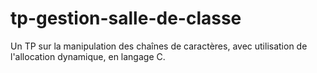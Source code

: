 # tp-gestion-salle-de-classe
Un TP sur la manipulation des chaînes de caractères, avec utilisation de l'allocation dynamique, en langage C.
